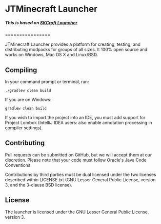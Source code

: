 # JTMinecraft Launcher
##### This is based on [SKCraft Launcher](https://github.com/SKCraft/Launcher)
================

JTMinecraft Launcher provides a platform for creating, testing, and distributing modpacks for groups of all sizes. It 100% open source and works on Windows, Mac OS X and Linux/BSD.

## Compiling

In your command prompt or terminal, run:

	./gradlew clean build

If you are on Windows:

	gradlew clean build

If you wish to import the project into an IDE, you must add support for Project Lombok (IntelliJ IDEA users: also enable annotation processing in compiler settings).

## Contributing

Pull requests can be submitted on GitHub, but we will accept them at our discretion. Please note that your code must follow Oracle's Java Code Conventions.

Contributions by third parties must be dual licensed under the two licenses described within LICENSE.txt (GNU Lesser General Public License, version 3, and the 3-clause BSD license).

## License

The launcher is licensed under the GNU Lesser General Public License, version 3.

